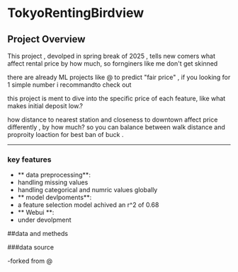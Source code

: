 # TokyoRentingBirdview


## Project Overview

This project , devolped in spring break of 2025 , tells new comers what affect rental price by how much, so fornginers like me don't get skinned

there are already ML projects like @ to predict "fair price" , if you looking for 1 simple number i recommandto check out

this project is ment to dive into the specific price of each feature, like what makes initial deposit low.?

how distance to nearest station and closeness to downtown affect price differently , by how much? so you can balance between walk distance and proproity loaction for best ban of buck .



---

### key features

- ** data preprocessing**:
 - handling missing values
 - handling categorical and numric values globally
- ** model devlpoments**:
 - a feature selection model achived an r^2 of 0.68
- ** Webui **:
 - under devolpment 




##data and metheds

###data source

-forked from @




